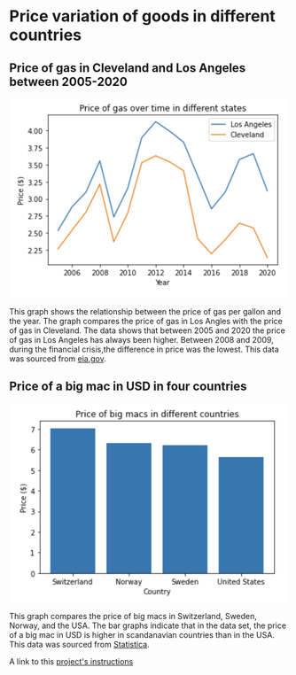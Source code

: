 # Price variation of goods in different countries
## Price of gas in Cleveland and Los Angeles between 2005-2020
![price of gas](price-gas.png)

This graph shows the relationship between the price of gas per gallon and the year. The graph compares the price of gas in Los Angles with the price of gas in Cleveland. The data shows that between 2005 and 2020 the price of gas in Los Angeles has always been higher. Between 2008 and 2009, during the financial crisis,the difference in price was the lowest. This data was sourced from [eia.gov](https://www.eia.gov/dnav/pet/pet_pri_gnd_a_epm0_pte_dpgal_a.html).

## Price of a big mac in USD in four countries
![price of big mac](price-bigmac.png)

This graph compares the price of big macs in Switzerland, Sweden, Norway, and the USA. The bar graphs indicate that in the data set, the price of a big mac in USD is higher in scandanavian countries than in the USA. This data was sourced from [Statistica](https://www.statista.com/statistics/274326/big-mac-index-global-prices-for-a-big-mac/).

A link to this [project's instructions](https://github.com/mikeizbicki/cmc-csci040/tree/2021fall/hw_02)

